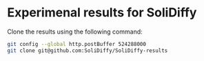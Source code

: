 # Experimenal results for SoliDiffy

Clone the results using the following command:

```sh
git config --global http.postBuffer 524288000 
git clone git@github.com:SoliDiffy/SoliDiffy-results
```
